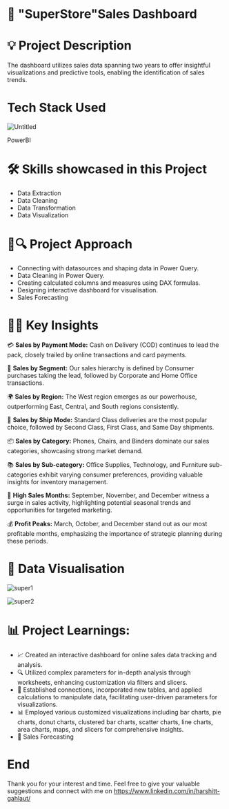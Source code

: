 # 🚚 "SuperStore"Sales Dashboard

# 💡 Project Description

The dashboard utilizes sales data spanning two years to offer insightful visualizations and predictive tools, enabling the identification of sales trends.

# Tech Stack Used

![Untitled](https://github.com/harshitgahlaut/Madhav_E_Commerce_Sales_Dashboard_PowerBI/assets/142779836/cebb1251-93c5-46b3-8d9c-4957e1d844cf)

PowerBI

# 🛠️ Skills showcased in this Project

- Data Extraction
- Data Cleaning
- Data Transformation
- Data Visualization


# 📅🔍 Project Approach

- Connecting with datasources and shaping data in Power Query.
- Data Cleaning in Power Query.
- Creating calculated columns and measures using DAX formulas.
- Designing interactive dashboard for visualisation.
- Sales Forecasting

# 🧠💡 Key Insights

💳 **Sales by Payment Mode:** Cash on Delivery (COD) continues to lead the pack, closely trailed by online transactions and card payments.

🏢 **Sales by Segment:** Our sales hierarchy is defined by Consumer purchases taking the lead, followed by Corporate and Home Office transactions.

🌍 **Sales by Region:** The West region emerges as our powerhouse, outperforming East, Central, and South regions consistently.

🚚 **Sales by Ship Mode:** Standard Class deliveries are the most popular choice, followed by Second Class, First Class, and Same Day shipments.

📦 **Sales by Category:** Phones, Chairs, and Binders dominate our sales categories, showcasing strong market demand.

📚 **Sales by Sub-category:** Office Supplies, Technology, and Furniture sub-categories exhibit varying consumer preferences, providing valuable insights for inventory management.

📆 **High Sales Months:** September, November, and December witness a surge in sales activity, highlighting potential seasonal trends and opportunities for targeted marketing.

💰 **Profit Peaks:** March, October, and December stand out as our most profitable months, emphasizing the importance of strategic planning during these periods.



# 📸 Data Visualisation

![super1](https://github.com/harshitgahlaut/SuperStore_Sales_Dashboard_PowerBI/assets/142779836/1e33a282-7e92-4fe4-9b21-b71ab1bf7f3d)

![super2](https://github.com/harshitgahlaut/SuperStore_Sales_Dashboard_PowerBI/assets/142779836/9bec9761-6b89-4772-ba61-40ad5180346f)

# 📊 **Project Learnings:**
- 📈 Created an interactive dashboard for online sales data tracking and analysis.
- 🔍 Utilized complex parameters for in-depth analysis through worksheets, enhancing customization via filters and slicers.
- 🔄 Established connections, incorporated new tables, and applied calculations to manipulate data, facilitating user-driven parameters for visualizations.
- 📊 Employed various customized visualizations including bar charts, pie charts, donut charts, clustered bar charts, scatter charts, line charts, area charts, maps, and slicers for comprehensive insights.
- 🎯 Sales Forecasting

# End
Thank you for your interest and time. Feel free to give your valuable suggestions and connect with me on https://www.linkedin.com/in/harshitt-gahlaut/

